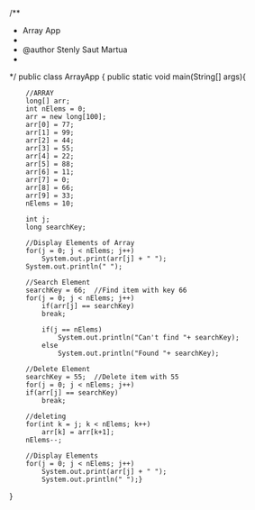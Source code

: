 /**
 * Array App
 *
 * @author Stenly Saut Martua
 * 
 */
public class ArrayApp
{
    public static void main(String[] args){
 
        //ARRAY
        long[] arr;
        int nElems = 0;
        arr = new long[100];
        arr[0] = 77;
        arr[1] = 99;
        arr[2] = 44;
        arr[3] = 55;
        arr[4] = 22;
        arr[5] = 88;
        arr[6] = 11;
        arr[7] = 0;
        arr[8] = 66;
        arr[9] = 33;
        nElems = 10;
 
        int j;
        long searchKey;
 
        //Display Elements of Array
        for(j = 0; j < nElems; j++)
            System.out.print(arr[j] + " ");
        System.out.println(" ");
 
        //Search Element
        searchKey = 66;  //Find item with key 66
        for(j = 0; j < nElems; j++)
            if(arr[j] == searchKey)
            break;
 
            if(j == nElems)
                System.out.println("Can't find "+ searchKey);
            else
                System.out.println("Found "+ searchKey);
 
        //Delete Element
        searchKey = 55;  //Delete item with 55
        for(j = 0; j < nElems; j++)
        if(arr[j] == searchKey)
            break;
 
        //deleting
        for(int k = j; k < nElems; k++)
            arr[k] = arr[k+1];
        nElems--;
 
        //Display Elements
        for(j = 0; j < nElems; j++)
            System.out.print(arr[j] + " ");
            System.out.println(" ");}
}
